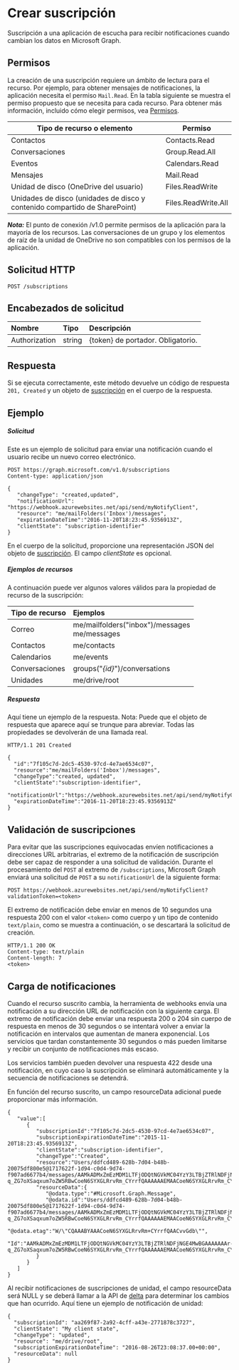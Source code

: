# <a name="create-subscription"></a>Crear suscripción

Suscripción a una aplicación de escucha para recibir notificaciones cuando cambian los datos en Microsoft Graph.
## <a name="permissions"></a>Permisos
La creación de una suscripción requiere un ámbito de lectura para el recurso. Por ejemplo, para obtener mensajes de notificaciones, la aplicación necesita el permiso `Mail.Read`. En la tabla siguiente se muestra el permiso propuesto que se necesita para cada recurso. Para obtener más información, incluido cómo elegir permisos, vea [Permisos](../../../concepts/permissions_reference.md).

| Tipo de recurso o elemento        | Permiso          |
|-----------------------------|---------------------|
| Contactos                    | Contacts.Read       |
| Conversaciones               | Group.Read.All      |
| Eventos                      | Calendars.Read      |
| Mensajes                    | Mail.Read           |
| Unidad de disco (OneDrive del usuario)    | Files.ReadWrite     |
| Unidades de disco (unidades de disco y contenido compartido de SharePoint) | Files.ReadWrite.All |

 ***Nota:*** El punto de conexión /v1.0 permite permisos de la aplicación para la mayoría de los recursos. Las conversaciones de un grupo y los elementos de raíz de la unidad de OneDrive no son compatibles con los permisos de la aplicación.

## <a name="http-request"></a>Solicitud HTTP
<!-- { "blockType": "ignored" } -->

```http
POST /subscriptions

```

## <a name="request-headers"></a>Encabezados de solicitud
| Nombre       | Tipo | Descripción|
|:-----------|:------|:----------|
| Authorization  | string  | {token} de portador. Obligatorio. |

## <a name="response"></a>Respuesta

Si se ejecuta correctamente, este método devuelve un código de respuesta `201, Created` y un objeto de [suscripción](../resources/subscription.md) en el cuerpo de la respuesta.

## <a name="example"></a>Ejemplo
##### <a name="request"></a>Solicitud
Este es un ejemplo de solicitud para enviar una notificación cuando el usuario recibe un nuevo correo electrónico.
<!-- {
  "blockType": "request",
  "name": "create_subscription_from_subscriptions"
}-->
```http
POST https://graph.microsoft.com/v1.0/subscriptions
Content-type: application/json

{
   "changeType": "created,updated",
   "notificationUrl": "https://webhook.azurewebsites.net/api/send/myNotifyClient",
   "resource": "me/mailFolders('Inbox')/messages",
   "expirationDateTime":"2016-11-20T18:23:45.9356913Z",
   "clientState": "subscription-identifier"
}
```
En el cuerpo de la solicitud, proporcione una representación JSON del objeto de [suscripción](../resources/subscription.md). El campo *clientState* es opcional.

##### <a name="resources-examples"></a>Ejemplos de recursos
A continuación puede ver algunos valores válidos para la propiedad de recurso de la suscripción:

| Tipo de recurso | Ejemplos |
|:------ |:----- |
|Correo|me/mailfolders("inbox")/messages<br />me/messages|
|Contactos|me/contacts|
|Calendarios|me/events|
|Conversaciones|groups("*{id}*")/conversations|
|Unidades|me/drive/root|

##### <a name="response"></a>Respuesta
Aquí tiene un ejemplo de la respuesta. Nota: Puede que el objeto de respuesta que aparece aquí se trunque para abreviar. Todas las propiedades se devolverán de una llamada real.
<!-- {
  "blockType": "response",
  "truncated": true,
  "@odata.type": "microsoft.graph.subscription"
} -->
```http
HTTP/1.1 201 Created

{
  "id":"7f105c7d-2dc5-4530-97cd-4e7ae6534c07",
  "resource":"me/mailFolders('Inbox')/messages",
  "changeType":"created, updated",
  "clientState":"subscription-identifier",
  "notificationUrl":"https://webhook.azurewebsites.net/api/send/myNotifyClient",
  "expirationDateTime":"2016-11-20T18:23:45.9356913Z"
}
```
## <a name="subscription-validation"></a>Validación de suscripciones
Para evitar que las suscripciones equivocadas envíen notificaciones a direcciones URL arbitrarias, el extremo de la notificación de suscripción debe ser capaz de responder a una solicitud de validación. Durante el procesamiento del `POST` al extremo de `/subscriptions`, Microsoft Graph enviará una solicitud de `POST` a su `notificationUrl` de la siguiente forma: 
```http
POST https://webhook.azurewebsites.net/api/send/myNotifyClient?validationToken=<token>
```
El extremo de notificación debe enviar en menos de 10 segundos una respuesta 200 con el valor `<token>` como cuerpo y un tipo de contenido `text/plain`, como se muestra a continuación, o se descartará la solicitud de creación.
```http
HTTP/1.1 200 OK
Content-type: text/plain
Content-length: 7
<token>
```
## <a name="notification-payload"></a>Carga de notificaciones
Cuando el recurso suscrito cambia, la herramienta de webhooks envía una notificación a su dirección URL de notificación con la siguiente carga.  El extremo de notificación debe enviar una respuesta 200 o 204 sin cuerpo de respuesta en menos de 30 segundos o se intentará volver a enviar la notificación en intervalos que aumentan de manera exponencial.  Los servicios que tardan constantemente 30 segundos o más pueden limitarse y recibir un conjunto de notificaciones más escaso.

Los servicios también pueden devolver una respuesta 422 desde una notificación, en cuyo caso la suscripción se eliminará automáticamente y la secuencia de notificaciones se detendrá.

En función del recurso suscrito, un campo resourceData adicional puede proporcionar más información.

```http
{
   "value":[
      {
         "subscriptionId":"7f105c7d-2dc5-4530-97cd-4e7ae6534c07",
         "subscriptionExpirationDateTime":"2015-11-20T18:23:45.9356913Z",
         "clientState":"subscription-identifier",
         "changeType":"Created",
         "resource":"Users/ddfcd489-628b-7d04-b48b-20075df800e5@1717622f-1d94-c0d4-9d74-f907ad6677b4/messages/AAMkADMxZmEzMDM1LTFjODQtNGVkMC04YzY3LTBjZTRlNDFjNGE4MwBGAAAAAAAr-q_ZG7oXSaqxum7oZW5RBwCoeN6SYXGLRrvRm_CYrrfQAAAAAAEMAACoeN6SYXGLRrvRm_CYrrfQAACvtMe6AAA=",
         "resourceData":{
            "@odata.type":"#Microsoft.Graph.Message",
            "@odata.id":"Users/ddfcd489-628b-7d04-b48b-20075df800e5@1717622f-1d94-c0d4-9d74-f907ad6677b4/messages/AAMkADMxZmEzMDM1LTFjODQtNGVkMC04YzY3LTBjZTRlNDFjNGE4MwBGAAAAAAAr-q_ZG7oXSaqxum7oZW5RBwCoeN6SYXGLRrvRm_CYrrfQAAAAAAEMAACoeN6SYXGLRrvRm_CYrrfQAACvtMe6AAA=",
            "@odata.etag":"W/\"CQAAABYAAACoeN6SYXGLRrvRm+CYrrfQAACvvGdb\"",
            "Id":"AAMkADMxZmEzMDM1LTFjODQtNGVkMC04YzY3LTBjZTRlNDFjNGE4MwBGAAAAAAAr-q_ZG7oXSaqxum7oZW5RBwCoeN6SYXGLRrvRm_CYrrfQAAAAAAEMAACoeN6SYXGLRrvRm_CYrrfQAACvtMe6AAA="
         }
      }
   ]
}
```
Al recibir notificaciones de suscripciones de unidad, el campo resourceData será NULL y se deberá llamar a la API de [delta](driveitem_delta.md) para determinar los cambios que han ocurrido. Aquí tiene un ejemplo de notificación de unidad:
```http
{
  "subscriptionId": "aa269f87-2a92-4cff-a43e-2771878c3727",
  "clientState": "My client state",
  "changeType": "updated",
  "resource": "me/drive/root",
  "subscriptionExpirationDateTime": "2016-08-26T23:08:37.00+00:00",
  "resourceData": null
}
```
<!-- uuid: 8fcb5dbc-d5aa-4681-8e31-b001d5168d79
2015-10-25 14:57:30 UTC -->
<!-- {
  "type": "#page.annotation",
  "description": "Create subscription",
  "keywords": "",
  "section": "documentation",
  "tocPath": ""
}-->
